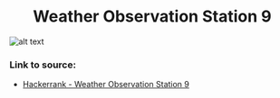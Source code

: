 <h1 align="center">Weather Observation Station 9</h1>

![alt text](https://images2.imgbox.com/7f/24/4zixJRml_o.png?raw=true)

### Link to source: 
- <a href="https://www.hackerrank.com/challenges/weather-observation-station-9/problem">Hackerrank - Weather Observation Station 9</a>

